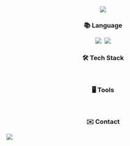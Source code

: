 <!--헤더-->
<div align="center">
  <img src="https://capsule-render.vercel.app/api?type=waving&color=A3DCBE&height=250&section=header&fontSize=50&fontColor=FFFFFF&text=YuJeong%20Kim&fontAlignY=40&fontAlign=20&desc=Github&descAlignY=30&descAlign=20" />
</div>

<!--메인-->
<div align="center" fontSize="20">
  <h3>📚 Language </h3>
  <img src="https://img.shields.io/badge/korean-0b6db7?style=flat&logo=korean&logoColor=white"/></a>&nbsp
  <img src="https://img.shields.io/badge/Japanese-007396?style=flat&logo=Japanese&logoColor=white"/></a>

  <br>
  
  <h3>🛠 Tech Stack </h3>

  <br>
  
  <h3>🖥️ Tools </h3>

  <br>
  
  <h3>✉️ Contact </h3>
  
</div>

<div>
  <img src="https://github-readme-stats.vercel.app/api?username=kimyujeong01&show_icons=true&theme=vue" />
</div>
